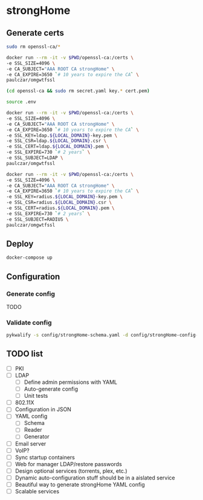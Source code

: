 # strongHome

## Generate certs
```bash
sudo rm openssl-ca/*

docker run --rm -it -v $PWD/openssl-ca:/certs \
-e SSL_SIZE=4096 \
-e CA_SUBJECT="AAA ROOT CA strongHome" \
-e CA_EXPIRE=3650 `# 10 years to expire the CA` \
paulczar/omgwtfssl

(cd openssl-ca && sudo rm secret.yaml key.* cert.pem)

source .env

docker run --rm -it -v $PWD/openssl-ca:/certs \
-e SSL_SIZE=4096 \
-e CA_SUBJECT="AAA ROOT CA strongHome" \
-e CA_EXPIRE=3650 `# 10 years to expire the CA` \
-e SSL_KEY=ldap.${LOCAL_DOMAIN}-key.pem \
-e SSL_CSR=ldap.${LOCAL_DOMAIN}.csr \
-e SSL_CERT=ldap.${LOCAL_DOMAIN}.pem \
-e SSL_EXPIRE=730 `# 2 years` \
-e SSL_SUBJECT=LDAP \
paulczar/omgwtfssl

docker run --rm -it -v $PWD/openssl-ca:/certs \
-e SSL_SIZE=4096 \
-e CA_SUBJECT="AAA ROOT CA strongHome" \
-e CA_EXPIRE=3650 `# 10 years to expire the CA` \
-e SSL_KEY=radius.${LOCAL_DOMAIN}-key.pem \
-e SSL_CSR=radius.${LOCAL_DOMAIN}.csr \
-e SSL_CERT=radius.${LOCAL_DOMAIN}.pem \
-e SSL_EXPIRE=730 `# 2 years` \
-e SSL_SUBJECT=RADIUS \
paulczar/omgwtfssl
```

## Deploy
```bash
docker-compose up
```

## Configuration
### Generate config
TODO
### Validate config
```bash
pykwalify -s config/strongHome-schema.yaml -d config/strongHome-config-example.yaml
```
## TODO list
- [ ] PKI
- [ ] LDAP
  - [ ] Define admin permissions with YAML
  - [ ] Auto-generate config
  - [ ] Unit tests
- [ ] 802.11X
- [ ] Configuration in JSON
- [ ] YAML config
  - [ ] Schema
  - [ ] Reader
  - [ ] Generator
- [ ] Email server
- [ ] VoIP?
- [ ] Sync startup containers
- [ ] Web for manager LDAP/restore passwords
- [ ] Design optional services (torrents, plex, etc.)
- [ ] Dynamic auto-configuration stuff should be in a aislated service
- [ ] Beautiful way to generate strongHome YAML config
- [ ] Scalable services
